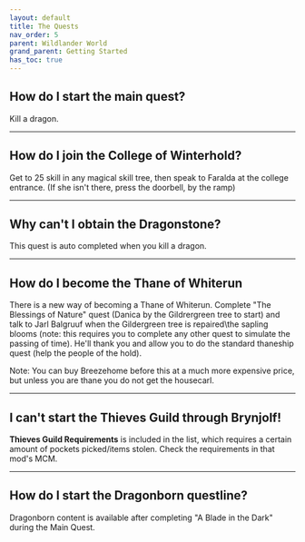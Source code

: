 ```yaml
---
layout: default
title: The Quests
nav_order: 5
parent: Wildlander World
grand_parent: Getting Started
has_toc: true
---
```


## How do I start the main quest?

Kill a dragon. 

----------

## How do I join the College of Winterhold?

Get to 25 skill in any magical skill tree, then speak to Faralda at the college entrance. (If she isn't there, press the doorbell, by the ramp)

----------

## Why can't I obtain the Dragonstone?

This quest is auto completed when you kill a dragon.

----------

## How do I become the Thane of Whiterun

There is a new way of becoming a Thane of Whiterun. Complete "The Blessings of Nature" quest (Danica by the Gildrergreen tree to start) and talk to Jarl Balgruuf when the Gildergreen tree is repaired\the sapling blooms (note: this requires you to complete any other quest to simulate the passing of time). He'll thank you and allow you to do the standard thaneship quest (help the people of the hold).

Note: You can buy Breezehome before this at a much more expensive price, but unless you are thane you do not get the housecarl.

----------

## I can't start the Thieves Guild through Brynjolf!

**Thieves Guild Requirements** is included in the list, which requires a certain amount of pockets picked/items stolen. Check the requirements in that mod's MCM.

----------

## How do I start the Dragonborn questline?

Dragonborn content is available after completing "A Blade in the Dark" during the Main Quest.
